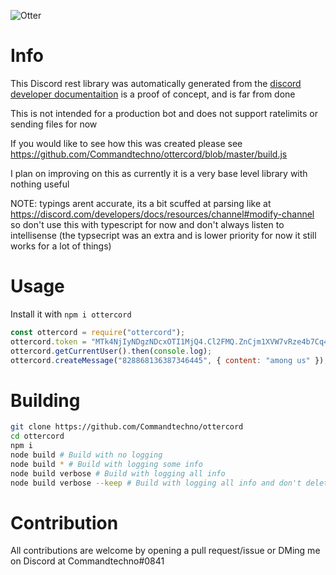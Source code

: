 ![Otter](https://util.bruhmomentlol.repl.co/twemoji/otter?size=128)

# Info

This Discord rest library was automatically generated from the [discord developer documentaition](https://github.com/discord/discord-api-docs) is a proof of concept, and is far from done

This is not intended for a production bot and does not support ratelimits or sending files for now

If you would like to see how this was created please see https://github.com/Commandtechno/ottercord/blob/master/build.js

I plan on improving on this as currently it is a very base level library with nothing useful

NOTE: typings arent accurate, its a bit scuffed at parsing like at https://discord.com/developers/docs/resources/channel#modify-channel so don't use this with typescript for now and don't always listen to intellisense (the typsecript was an extra and is lower priority for now it still works for a lot of things)

# Usage

Install it with `npm i ottercord`

```js
const ottercord = require("ottercord");
ottercord.token = "MTk4NjIyNDgzNDcxOTI1MjQ4.Cl2FMQ.ZnCjm1XVW7vRze4b7Cq4se7kKWs";
ottercord.getCurrentUser().then(console.log);
ottercord.createMessage("828868136387346445", { content: "among us" });
```

# Building

```bash
git clone https://github.com/Commandtechno/ottercord
cd ottercord
npm i
node build # Build with no logging
node build * # Build with logging some info
node build verbose # Build with logging all info
node build verbose --keep # Build with logging all info and don't delete files
```

# Contribution

All contributions are welcome by opening a pull request/issue or DMing me on Discord at Commandtechno#0841